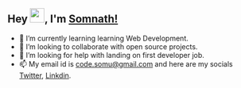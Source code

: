 <!-- **somu-code/somu-code** is a ✨ _special_ ✨ repository because its `README.md` (this file) appears on your GitHub profile. -->

<!-- Here are some ideas to get you started: -->

## Hey <img src="https://github.com/TheDudeThatCode/TheDudeThatCode/blob/master/Assets/Hi.gif" width="29">, I'm [Somnath!](https://twitter.com/GoluiSomnath)

<!-- - 🔭 I’m currently working on ... -->

- 🌱 I’m currently learning learning Web Development.
- 👯 I’m looking to collaborate with open source projects.
- 🤔 I’m looking for help with landing on first developer job.
  <!-- - 💬 Ask me about ... -->
  <!-- - 📫 How to reach me: ... -->
- 📫 My email id is code.somu@gmail.com and here are my socials [Twitter](https://twitter.com/GoluiSomnath), [Linkdin](https://www.linkedin.com/in/somnath-golui-395004217/).
  <!-- - 😄 Pronouns: ... -->
  <!-- - ⚡ Fun fact: ... -->
